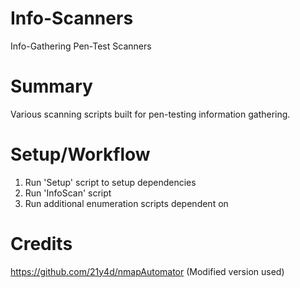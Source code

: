 # Info-Scanners
Info-Gathering Pen-Test Scanners 
  
# Summary
Various scanning scripts built for pen-testing information gathering.

# Setup/Workflow
1) Run 'Setup' script to setup dependencies
2) Run 'InfoScan' script
3) Run additional enumeration scripts dependent on 

# Credits
https://github.com/21y4d/nmapAutomator (Modified version used)